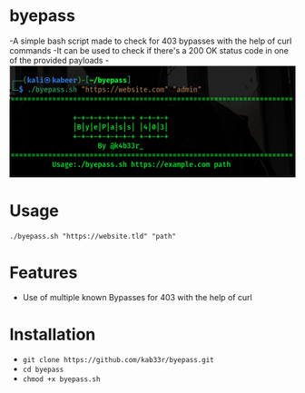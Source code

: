 # byepass
-A simple bash script made to check for 403 bypasses with the help of curl commands
-It can be used to check if there's a 200 OK status code in one of the provided payloads 
-![](poc.png)

# Usage
`./byepass.sh "https://website.tld" "path"`



# Features
- Use of multiple known Bypasses for 403 with the help of curl

# Installation
   * `git clone https://github.com/kab33r/byepass.git`
   * `cd byepass`
   * `chmod +x byepass.sh`

   
